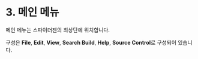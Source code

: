 # 3. 메인 메뉴

메인 메뉴는 스파이더젠의 최상단에 위치합니다.

구성은 **File**, **Edit**, **View**, **Search Build**, **Help**, **Source Control**로 구성되어 있습니다.

